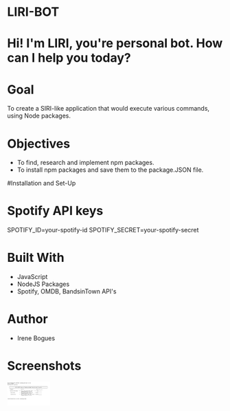 # LIRI-BOT
# Hi! I'm LIRI, you're personal bot. How can I help you today?

# Goal
To create a SIRI-like application that would execute various commands, using Node packages.

# Objectives
* To find, research and implement npm packages.
* To install npm packages and save them to the package.JSON file.

#Installation and Set-Up
# Spotify API keys
SPOTIFY_ID=your-spotify-id
SPOTIFY_SECRET=your-spotify-secret

# Built With
* JavaScript
* NodeJS Packages
* Spotify, OMDB, BandsinTown API's

# Author
* Irene Bogues

# Screenshots

<img src ="images/screenshot01.png" width="100">
